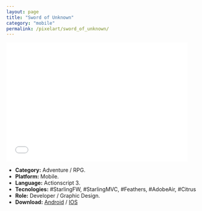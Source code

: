 ```yaml
---
layout: page
title: "Sword of Unknown"
category: "mobile"
permalink: /pixelart/sword_of_unknown/
---
```


<iframe src="//giphy.com/embed/3oGRFnCeEmqTQUoEi4" width="480" height="316" frameBorder="0" class="giphy-embed" allowFullScreen></iframe>

+ **Category:** Adventure / RPG.
+ **Platform:** Mobile.
+ **Language:** Actionscript 3.
+ **Tecnologies:** #StarlingFW, #StarlingMVC, #Feathers, #AdobeAir, #Citrus
+ **Role:** Developer / Graphic Design.
+ **Download:** [Android](https://play.google.com/store/apps/details?id=air.setzer.skyworld)  /  [IOS](https://itunes.apple.com/us/app/skyworld-the-infinity-path/id1016581065)